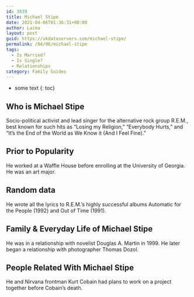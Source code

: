 ```yaml
---
id: 3039
title: Michael Stipe
date: 2021-04-06T01:36:31+00:00
author: Laima
layout: post
guid: https://ukdataservers.com/michael-stipe/
permalink: /04/06/michael-stipe
tags:
  - Is Married?
  - Is Single?
  - Relationships
category: Family Guides
---
```


* some text
{: toc}


## Who is Michael Stipe
                  
                  
                  
Socio-political activist and lead singer for the alternative rock group R.E.M., best known for such hits as &#8220;Losing my Religion,&#8221; &#8220;Everybody Hurts,&#8221; and &#8220;It&#8217;s the End of the World as We Know it (And I Feel Fine).&#8221; 
                  
              
            
              
            
                
                
                
## Prior to Popularity
                  
                  
                  
He worked at a Waffle House before enrolling at the University of Georgia. He was an art major. 
                  
              
            
              
            
                
                
                
## Random data
                  
                  
                  
He wrote all the lyrics to R.E.M.&#8217;s highly successful albums Automatic for the People (1992) and Out of Time (1991). 
                  
              
            
              
            
                
                
                
## Family & Everyday Life of Michael Stipe
                  
                  
                  
He was in a relationship with novelist Douglas A. Martin in 1999. He later began a relationship with photographer Thomas Dozol.
                  
              
            
              
            
                
                
                
## People Related With Michael Stipe
                  
                  
                  
He and Nirvana frontman Kurt Cobain had plans to work on a project together before Cobain&#8217;s death. 
                  
              
            
              
            
                
              
            
              
              
            
            
              
            
          
          
          